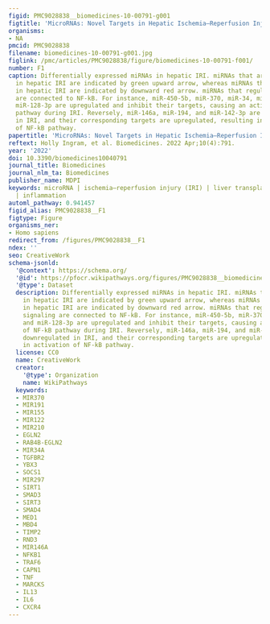 ```yaml
---
figid: PMC9028838__biomedicines-10-00791-g001
figtitle: 'MicroRNAs: Novel Targets in Hepatic Ischemia–Reperfusion Injury'
organisms:
- NA
pmcid: PMC9028838
filename: biomedicines-10-00791-g001.jpg
figlink: /pmc/articles/PMC9028838/figure/biomedicines-10-00791-f001/
number: F1
caption: Differentially expressed miRNAs in hepatic IRI. miRNAs that are upregulated
  in hepatic IRI are indicated by green upward arrow, whereas miRNAs that are downregulated
  in hepatic IRI are indicated by downward red arrow. miRNAs that regulate NF-kB signaling
  are connected to NF-kB. For instance, miR-450-5b, miR-370, miR-34, miR-497-5p, and
  miR-128-3p are upregulated and inhibit their targets, causing an activation of NF-kB
  pathway during IRI. Reversely, miR-146a, miR-194, and miR-142-3p are downregulated
  in IRI, and their corresponding targets are upregulated, resulting in activation
  of NF-kB pathway.
papertitle: 'MicroRNAs: Novel Targets in Hepatic Ischemia–Reperfusion Injury.'
reftext: Holly Ingram, et al. Biomedicines. 2022 Apr;10(4):791.
year: '2022'
doi: 10.3390/biomedicines10040791
journal_title: Biomedicines
journal_nlm_ta: Biomedicines
publisher_name: MDPI
keywords: microRNA | ischemia–reperfusion injury (IRI) | liver transplantation | biomarkers
  | inflammation
automl_pathway: 0.941457
figid_alias: PMC9028838__F1
figtype: Figure
organisms_ner:
- Homo sapiens
redirect_from: /figures/PMC9028838__F1
ndex: ''
seo: CreativeWork
schema-jsonld:
  '@context': https://schema.org/
  '@id': https://pfocr.wikipathways.org/figures/PMC9028838__biomedicines-10-00791-g001.html
  '@type': Dataset
  description: Differentially expressed miRNAs in hepatic IRI. miRNAs that are upregulated
    in hepatic IRI are indicated by green upward arrow, whereas miRNAs that are downregulated
    in hepatic IRI are indicated by downward red arrow. miRNAs that regulate NF-kB
    signaling are connected to NF-kB. For instance, miR-450-5b, miR-370, miR-34, miR-497-5p,
    and miR-128-3p are upregulated and inhibit their targets, causing an activation
    of NF-kB pathway during IRI. Reversely, miR-146a, miR-194, and miR-142-3p are
    downregulated in IRI, and their corresponding targets are upregulated, resulting
    in activation of NF-kB pathway.
  license: CC0
  name: CreativeWork
  creator:
    '@type': Organization
    name: WikiPathways
  keywords:
  - MIR370
  - MIR191
  - MIR155
  - MIR122
  - MIR210
  - EGLN2
  - RAB4B-EGLN2
  - MIR34A
  - TGFBR2
  - YBX3
  - SOCS1
  - MIR297
  - SIRT1
  - SMAD3
  - SIRT3
  - SMAD4
  - MED1
  - MBD4
  - TIMP2
  - RND3
  - MIR146A
  - NFKB1
  - TRAF6
  - CAPN1
  - TNF
  - MARCKS
  - IL13
  - IL6
  - CXCR4
---
```

